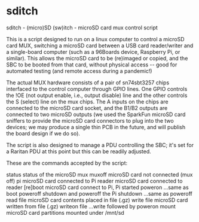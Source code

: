 # sditch
sditch - (micro)SD (sw)itch - microSD card mux control script

This is a script designed to run on a linux computer to control
a microSD card MUX, switching a microSD card between a USB card
reader/writer and a single-board computer (such as a 96Boards 
device, Raspberry Pi, or similar). This allows the microSD card
to be (re)imaged or copied, and the SBC to be booted from that
card, without physical access -- good for automated testing (and
remote access during a pandemic!)

The actual MUX hardware consists of a pair of sn74sbt3257 chips
interfaced to the control computer through GPIO lines. One GPIO
controls the !OE (not output enable, i.e., output disable) line
and the other controls the S (select) line on the mux chips.
The A inputs on the chips are connected to the microSD card
socket, and the B1/B2 outputs are connected to two microSD 
outputs (we used the SparkFun microSD card sniffers to provide
the microSD card connectors to plug into the two devices; we
may produce a single thin PCB in the future, and will publish
the board design if we do so).

The script is also designed to manage a PDU controlling the 
SBC; it's set for a Raritan PDU at this point but this can be
readily adjusted.

These are the commands accepted by the script:

   status         status of the microSD mux
   muxoff         microSD card not connected (mux off)
   pi             microSD card connected to Pi
   reader         microSD card connected to reader
   [re]boot       microSD card connect to Pi, Pi started
   poweron        ...same as boot
   poweroff       shutdown and poweroff the Pi
   shutdown       ...same as poweroff
   read file      microSD card contents placed in file (.gz)
   write file     microSD card written from file (.gz)
   writeon file   ...write followed by poweron
   mount          microSD card partitions mounted under /mnt/sd

